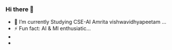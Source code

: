### Hi there 👋
- 🌱 I’m currently Studying CSE-AI Amrita vishwavidhyapeetam ...
- ⚡ Fun fact: AI & Ml enthusiatic...
- 
- <!--
- 🔭 I’m currently exploring new stuff ...
- 👯 I’m looking to collaborate on ...
- 🤔 I’m looking for help with ...
- 💬 Ask me about ...
- 📫 How to reach me: ...
- 😄 Pronouns: ...
 -->

